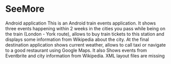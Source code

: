 # SeeMore
Android application
This is an Android train events application.
It shows three events happening within 2 weeks in the cities you pass while being on the train (London - York route), allows to buy train tickets to this station and displays some information from Wikipedia about the city.
At the final destination application shows current weather, allows to call taxi or navigate to a good restaurant using Google Maps. It also Shows events from Eventbrite and city information from Wikipedia.
XML layout files are missing
